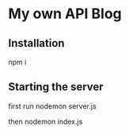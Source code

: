 # My own API Blog

## Installation
npm i

## Starting the server
first run nodemon server.js

then nodemon index.js